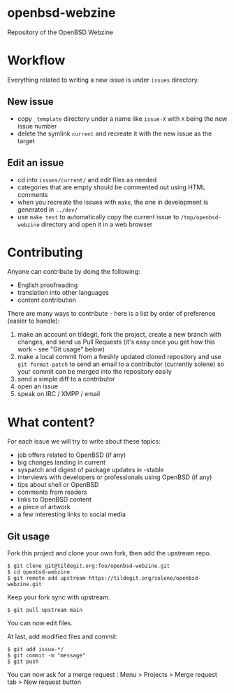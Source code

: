 # openbsd-webzine

Repository of the OpenBSD Webzine

# Workflow

Everything related to writing a new issue is under `issues` directory.

## New issue

- copy `_template` directory under a name like `issue-X` with `X` being the new issue number
- delete the symlink `current` and recreate it with the new issue as the target

## Edit an issue

- cd into `issues/current/` and edit files as needed
- categories that are empty should be commented out using HTML comments
- when you recreate the issues with `make`, the one in development is generated in `../dev/`
- use `make test` to automatically copy the current issue to `/tmp/openbsd-webzine` directory and open it in a web browser

# Contributing

Anyone can contribute by doing the following:

- English proofreading
- translation into other languages
- content contribution

There are many ways to contribute - here is a list by order of preference (easier to handle):

1. make an account on tildegit, fork the project, create a new branch with changes, and send us Pull Requests (it's easy once you get how this work - see "Git usage" below)
2. make a local commit from a freshly updated cloned repository and use `git format-patch` to send an email to a contributor (currently solene) so your commit can be merged into the repository easily
3. send a simple diff to a contributor
4. open an issue
5. speak on IRC / XMPP / email

# What content?

For each issue we will try to write about these topics:

- job offers related to OpenBSD (if any)
- big changes landing in current
- syspatch and digest of package updates in -stable
- interviews with developers or professionals using OpenBSD (if any)
- tips about shell or OpenBSD
- comments from readers
- links to OpenBSD content
- a piece of artwork
- a few interesting links to social media

## Git usage

Fork this project and clone your own fork, then add the upstream repo.

```
$ git clone git@tildegit.org:foo/openbsd-webzine.git
$ cd openbsd-webzine
$ git remote add upstream https://tildegit.org/solene/openbsd-webzine.git
```

Keep your fork sync with upstream.

```
$ git pull upstream main
```

You can now edit files.

At last, add modified files and commit:

```
$ git add issue-*/
$ git commit -m "message"
$ git push
```

You can now ask for a merge request : 
Menu > Projects > Merge request tab > New request button
